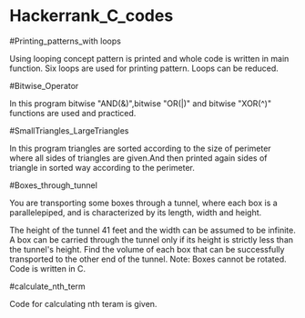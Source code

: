 # Hackerrank_C_codes

#Printing_patterns_with loops

Using looping concept pattern is printed and whole code is written in main function.
Six loops are used for printing pattern.
Loops can be reduced.

#Bitwise_Operator

In this program bitwise "AND(&)",bitwise "OR(|)" and bitwise "XOR(^)" functions are used and practiced.

#SmallTriangles_LargeTriangles

In this program triangles are  sorted according to the size of perimeter where all sides of triangles are given.And then printed again sides of triangle in sorted way according to the perimeter.

#Boxes_through_tunnel

You are transporting some boxes through a tunnel, where each box is a parallelepiped, and is characterized by its length, width and height.

The height of the tunnel 41 feet and the width can be assumed to be infinite. A box can be carried through the tunnel only if its height is strictly less than the tunnel's height. Find the volume of each box that can be successfully transported to the other end of the tunnel. Note: Boxes cannot be rotated.
Code is written in C.

#calculate_nth_term

Code for calculating nth teram is given.